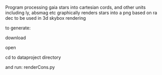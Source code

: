 Program processing gaia stars into cartesian cords, and other units including ly, absmag etc
graphically renders stars into a png based on ra dec to be used in 3d skybox rendering

to generate:

download

open

cd to dataproject directory

and run: renderCons.py 
